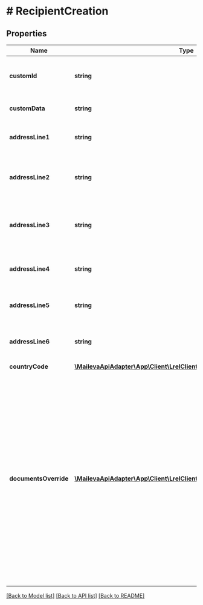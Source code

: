 # # RecipientCreation

## Properties

Name | Type | Description | Notes
------------ | ------------- | ------------- | -------------
**customId** | **string** | Identifiant du destinataire fourni par le client | [optional]
**customData** | **string** | Information libre fournie par le client | [optional]
**addressLine1** | **string** | Ligne d&#39;adresse n°1 (Société) | [optional]
**addressLine2** | **string** | Ligne d&#39;adresse n°2 (Civilité, Prénom, Nom) | [optional]
**addressLine3** | **string** | Ligne d&#39;adresse n°3 (Résidence, Bâtiement ...) | [optional]
**addressLine4** | **string** | Ligne d&#39;adresse n°4 (N° et libellé de la voie) | [optional]
**addressLine5** | **string** | Ligne d&#39;adresse n°5 (Lieu dit, BP...) | [optional]
**addressLine6** | **string** | Ligne d&#39;adresse n°6 (Code postal et ville) |
**countryCode** | [**\MailevaApiAdapter\App\Client\LrelClient\Model\CountryCode**](CountryCode.md) |  |
**documentsOverride** | [**\MailevaApiAdapter\App\Client\LrelClient\Model\DocumentsOverrideItem[]**](DocumentsOverrideItem.md) | Liste de bribes de documents. Si ce champ n&#39;est pas renseigné,  le destinataire recevra tous les documents associé à l&#39;envoi.  Si ce champ est renseigné, le destinataire recevra la liste de  bribes de documents indiquées (dans l&#39;ordre des éléments du tableau). | [optional]

[[Back to Model list]](../../README.md#models) [[Back to API list]](../../README.md#endpoints) [[Back to README]](../../README.md)
